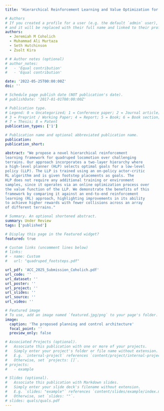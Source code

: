 ```yaml
---
title: 'Hierarchical Reinforcement Learning and Value Optimization for Challenging Quadruped Locomotion'

# Authors
# If you created a profile for a user (e.g. the default `admin` user), write the username (folder name) here
# and it will be replaced with their full name and linked to their profile.
authors:
  - Jeremiah M Coholich
  - Muhammad Ali Murtaza
  - Seth Hutchinson
  - Zsolt Kira

# # Author notes (optional)
# author_notes:
#   - 'Equal contribution'
#   - 'Equal contribution'

date: '2022-05-25T00:00:00Z'
doi: ''

# Schedule page publish date (NOT publication's date).
# publishDate: '2017-01-01T00:00:00Z'

# Publication type.
# Legend: 0 = Uncategorized; 1 = Conference paper; 2 = Journal article;
# 3 = Preprint / Working Paper; 4 = Report; 5 = Book; 6 = Book section;
# 7 = Thesis; 8 = Patent
publication_types: ['1']

# Publication name and optional abbreviated publication name.
publication:
publication_short:

abstract: "We propose a novel hierarchical reinforcement
learning framework for quadruped locomotion over challenging
terrains. Our approach incorporates a two-layer hierarchy where
a high-level planner (HLP) selects optimal goals for a low-level
policy (LLP). The LLP is trained using an on-policy actor-critic
RL algorithm and is given footstep placements as goals. The
HLP does not require any additional training or environment
samples, since it operates via an online optimization process over
the value function of the LLP. We demonstrate the benefits of this
framework by comparing it against an end-to-end reinforcement
learning (RL) approach, highlighting improvements in its ability
to achieve higher rewards with fewer collisions across an array
of different terrains."

# Summary. An optional shortened abstract.
summary: Under Review
tags: ['published']

# Display this page in the Featured widget?
featured: true

# Custom links (uncomment lines below)
# links:
# - name: Custom
#   url: "quadruped_footsteps.pdf"

url_pdf: 'ACC_2025_Submission_Coholich.pdf'
url_code: ''
url_dataset: ''
url_poster: ''
url_project: ''
url_slides: ''
url_source: ''
url_video: ''

# Featured image
# To use, add an image named `featured.jpg/png` to your page's folder.
image:
  caption: 'The proposed planning and control architecture'
  focal_point: ''
  preview_only: false

# Associated Projects (optional).
#   Associate this publication with one or more of your projects.
#   Simply enter your project's folder or file name without extension.
#   E.g. `internal-project` references `content/project/internal-project/index.md`.
#   Otherwise, set `projects: []`.
# projects:
#   - example

# Slides (optional).
#   Associate this publication with Markdown slides.
#   Simply enter your slide deck's filename without extension.
#   E.g. `slides: "example"` references `content/slides/example/index.md`.
#   Otherwise, set `slides: ""`.
# slides: quals/quals.pdf
---
```


<!-- {{% callout note %}}
Click the _Cite_ button above to demo the feature to enable visitors to import publication metadata into their reference management software.
{{% /callout %}}

{{% callout note %}}
Create your slides in Markdown - click the _Slides_ button to check out the example.
{{% /callout %}}

Supplementary notes can be added here, including [code, math, and images](https://wowchemy.com/docs/writing-markdown-latex/). -->
